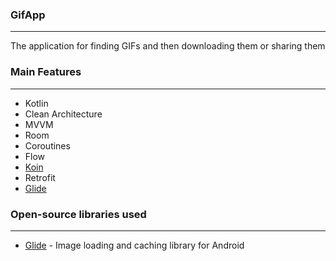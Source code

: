 ### GifApp
---
The application for finding GIFs and then downloading them or sharing them

### Main Features
---
- Kotlin
- Clean Architecture
- MVVM
- Room
- Coroutines
- Flow
- [Koin](https://github.com/InsertKoinIO/koin)
- Retrofit
- [Glide](https://github.com/bumptech/glide)

### Open-source libraries used
---
- [Glide](https://github.com/bumptech/glide) - Image loading and caching library for Android
